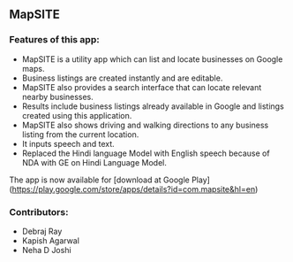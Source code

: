 ## MapSITE

### Features of this app:
- MapSITE is a utility app which can list and locate businesses on Google maps.
- Business listings are created instantly and are editable.
- MapSITE also provides a search interface that can locate relevant nearby businesses.
- Results include business listings already available in Google and listings created using this application.
- MapSITE also shows driving and walking directions to any business listing from the current location.
- It inputs speech and text.
- Replaced the Hindi language Model with English speech because of NDA with GE on Hindi Language Model.

The app is now available for [download at Google Play] (https://play.google.com/store/apps/details?id=com.mapsite&hl=en)

### Contributors:
- Debraj Ray
- Kapish Agarwal
- Neha D Joshi
